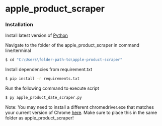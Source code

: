 # apple_product_scraper
### Installation
Install latest version of [Python](https://www.python.org/downloads/) 

Navigate to the folder of the apple_product_scraper in command line/terminal

```sh
$ cd "C:\Users\folder-path-to\apple-product-scraper"
```

Install dependencies from requirement.txt

```sh
$ pip install -r requirements.txt
```

Run the following command to execute script

```sh
$ py apple_product_date_scraper.py
```

Note: You may need to install a different chromedriver.exe that matches your current version of Chrome [here](https://chromedriver.chromium.org/downloads). Make sure to place this in the same folder as apple_product_scraper!


